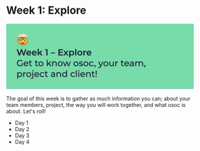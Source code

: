 # Week 1: Explore



![In week 1 we explore; get to know your team, project and client!](../../.gitbook/assets/osoc-2020-cal-week-1-0.jpeg)

The goal of this week is to gather as much information you can; about your team members, project, the way you will work together, and what osoc is about. Let's roll!

* Day 1
* Day 2
* Day 3
* Day 4

